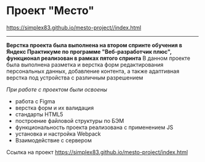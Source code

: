 # Проект "Место"
https://simplex83.github.io/mesto-project//index.html
________________________________
__Верстка проекта была выполнена на втором спринте обучения в Яндекс Практикуме по программе "Веб-разработчик плюс", функционал реализован в рамках пятого спринта__
В данном проекте была выполнена разметка и верстка форм редактирования персональных данных, добавление контента, а также адаптивная верстка под устройства с различным разрешением

_При работе с проектом были освоены_
* работа с Figma
* верстка форм и их валидация
* стандарты HTML5
* построение файловой структуры по БЭМ
* функциональность проекта реализована с применением JS
* установка и настройка Webpack
* Взаимодействие с сервером

Ссылка на проект https://simplex83.github.io/mesto-project/index.html